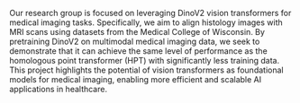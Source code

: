 Our research group is focused on leveraging DinoV2 vision transformers for medical imaging tasks. Specifically, we aim to align histology images with MRI scans using datasets from the Medical College of Wisconsin. By pretraining DinoV2 on multimodal medical imaging data, we seek to demonstrate that it can achieve the same level of performance as the homologous point transformer (HPT) with significantly less training data. This project highlights the potential of vision transformers as foundational models for medical imaging, enabling more efficient and scalable AI applications in healthcare.